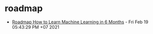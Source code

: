 # roadmap
- [Roadmap How to Learn Machine Learning in 6 Months](Roadmap-How-to-Learn-Machine-Learning-in-6-Months) - Fri Feb 19 05:43:29 PM +07 2021
